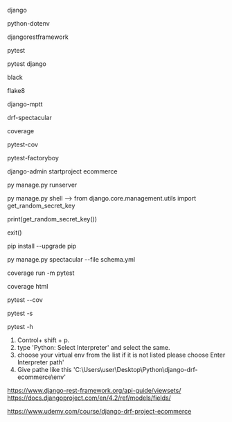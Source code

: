 <!-- Packages -->

django

python-dotenv

djangorestframework

pytest

pytest django

black

flake8

django-mptt

drf-spectacular

coverage

pytest-cov

pytest-factoryboy

<!-- Commands -->

django-admin startproject ecommerce

py manage.py runserver

py manage.py shell --> from django.core.management.utils import get_random_secret_key

print(get_random_secret_key())

exit()

pip install --upgrade pip

py manage.py spectacular --file schema.yml

coverage run -m pytest

coverage html

pytest --cov <!-- to see how many tests should be written -->

pytest -s <!-- Will give a more comprehensive response like from print() in terminal -->


<!-- Pytest -->

pytest -h <!-- prints options _and_ config file settings-->


<!-- To make VS Code recognize python code -->

1. Control+ shift + p.
2. type 'Python: Select Interpreter' and select the same.
3. choose your virtual env from the list if it is not listed please choose Enter Interpreter path'
4. Give pathe like this 'C:\Users\user\Desktop\Python\django-drf-ecommerce\env'


<!-- Useful links -->

https://www.django-rest-framework.org/api-guide/viewsets/
https://docs.djangoproject.com/en/4.2/ref/models/fields/


<!-- Source learning tool -->
https://www.udemy.com/course/django-drf-project-ecommerce
